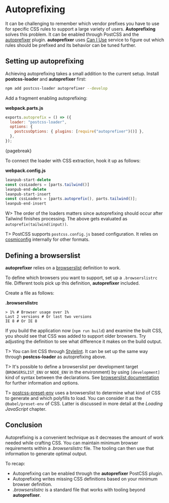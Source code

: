 # Autoprefixing

It can be challenging to remember which vendor prefixes you have to use for specific CSS rules to support a large variety of users. **Autoprefixing** solves this problem. It can be enabled through PostCSS and the [autoprefixer](https://www.npmjs.com/package/autoprefixer) plugin. **autoprefixer** uses [Can I Use](http://caniuse.com/) service to figure out which rules should be prefixed and its behavior can be tuned further.

## Setting up autoprefixing

Achieving autoprefixing takes a small addition to the current setup. Install **postcss-loader** and **autoprefixer** first:

```bash
npm add postcss-loader autoprefixer --develop
```

Add a fragment enabling autoprefixing:

**webpack.parts.js**

```javascript
exports.autoprefix = () => ({
  loader: "postcss-loader",
  options: {
    postcssOptions: { plugins: [require("autoprefixer")()] },
  },
});
```

{pagebreak}

To connect the loader with CSS extraction, hook it up as follows:

**webpack.config.js**

```javascript
leanpub-start-delete
const cssLoaders = [parts.tailwind()]
leanpub-end-delete
leanpub-start-insert
const cssLoaders = [parts.autoprefix(), parts.tailwind()];
leanpub-end-insert
```

W> The order of the loaders matters since autoprefixing should occur after Tailwind finishes processing. The above gets evaluated as `autoprefix(tailwind(input))`.

T> PostCSS supports `postcss.config.js` based configuration. It relies on [cosmiconfig](https://www.npmjs.com/package/cosmiconfig) internally for other formats.

## Defining a browserslist

**autoprefixer** relies on a [browserslist](https://www.npmjs.com/package/browserslist) definition to work.

To define which browsers you want to support, set up a `.browserslistrc` file. Different tools pick up this definition, **autoprefixer** included.

Create a file as follows:

**.browserslistrc**

```
> 1% # Browser usage over 1%
Last 2 versions # Or last two versions
IE 8 # Or IE 8
```

If you build the application now (`npm run build`) and examine the built CSS, you should see that CSS was added to support older browsers. Try adjusting the definition to see what difference it makes on the build output.

T> You can lint CSS through [Stylelint](http://stylelint.io/). It can be set up the same way through **postcss-loader** as autoprefixing above.

T> It's possible to define a browserslist per development target (`BROWSERSLIST_ENV` or `NODE_ENV` in the environment) by using `[development]` kind of syntax between the declarations. See [browserslist documentation](https://www.npmjs.com/package/browserslist#configuring-for-different-environments) for further information and options.

T> [postcss-preset-env](https://www.npmjs.com/package/postcss-preset-env) uses a browserslist to determine what kind of CSS to generate and which polyfills to load. You can consider it as the `@babel/preset-env` of CSS. Latter is discussed in more detail at the _Loading JavaScript_ chapter.

## Conclusion

Autoprefixing is a convenient technique as it decreases the amount of work needed while crafting CSS. You can maintain minimum browser requirements within a _.browserslistrc_ file. The tooling can then use that information to generate optimal output.

To recap:

- Autoprefixing can be enabled through the **autoprefixer** PostCSS plugin.
- Autoprefixing writes missing CSS definitions based on your minimum browser definition.
- _.browserslistrc_ is a standard file that works with tooling beyond **autoprefixer**.
